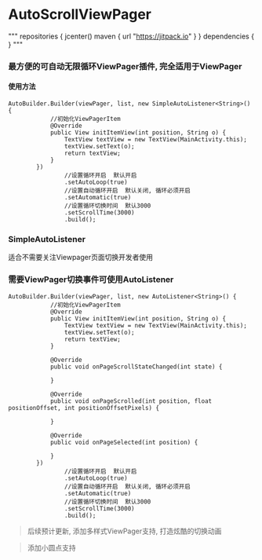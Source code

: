 # AutoScrollViewPager


"""
repositories {
        jcenter()
        maven { url "https://jitpack.io" }
   }
   dependencies {
   }
"""

### 最方便的可自动无限循环ViewPager插件, 完全适用于ViewPager

#### 使用方法
```
AutoBuilder.Builder(viewPager, list, new SimpleAutoListener<String>() {
            //初始化ViewPagerItem
            @Override
            public View initItemView(int position, String o) {
                TextView textView = new TextView(MainActivity.this);
                textView.setText(o);
                return textView;
            }
        })
                //设置循环开启  默认开启
                .setAutoLoop(true)
                //设置自动循环开启  默认关闭, 循环必须开启
                .setAutomatic(true)
                //设置循环切换时间  默认3000
                .setScrollTime(3000)
                .build();
```

### SimpleAutoListener
适合不需要关注Viewpager页面切换开发者使用

### 需要ViewPager切换事件可使用AutoListener
```
AutoBuilder.Builder(viewPager, list, new AutoListener<String>() {
            //初始化ViewPagerItem
            @Override
            public View initItemView(int position, String o) {
                TextView textView = new TextView(MainActivity.this);
                textView.setText(o);
                return textView;
            }

            @Override
            public void onPageScrollStateChanged(int state) {
                
            }

            @Override
            public void onPageScrolled(int position, float positionOffset, int positionOffsetPixels) {

            }

            @Override
            public void onPageSelected(int position) {

            }
        })
                //设置循环开启  默认开启
                .setAutoLoop(true)
                //设置自动循环开启  默认关闭, 循环必须开启
                .setAutomatic(true)
                //设置循环切换时间  默认3000
                .setScrollTime(3000)
                .build();
```

>后续预计更新, 添加多样式ViewPager支持, 打造炫酷的切换动画

>添加小圆点支持
